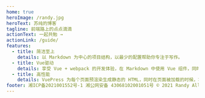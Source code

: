 ```yaml
---
home: true
heroImage: /randy.jpg
heroText: 苏纯的博客
tagline: 前端路上的点点滴滴
actionText: 一起共勉 →
actionLink: /guide/
features:
  - title: 简洁至上
    details: 以 Markdown 为中心的项目结构，以最少的配置帮助你专注于写作。
  - title: Vue驱动
    details: 享受 Vue + webpack 的开发体验，在 Markdown 中使用 Vue 组件，同时可以使用 Vue 来开发自定义主题。
  - title: 高性能
    details: VuePress 为每个页面预渲染生成静态的 HTML，同时在页面被加载的时候，将作为 SPA 运行。
footer: 湘ICP备2021001552号-1 湘公网安备 43068102001051号 © 2021 Randy All Rights Reserved.
---
```

